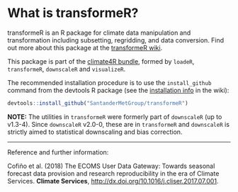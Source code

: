 # What is transformeR?

transformeR is an R package for climate data manipulation and transformation including subsetting, regridding, and data conversion. Find out more about this package at the [transformeR wiki](https://github.com/SantanderMetGroup/transformeR/wiki). 

This package is part of the [climate4R bundle](http://www.meteo.unican.es/climate4r), formed by `loadeR`, `transformeR`, `downscaleR` and `visualizeR`.

The recommended installation procedure is to use the `install_github` command from the devtools R package (see the [installation info](https://github.com/SantanderMetGroup/visualizeR/wiki/installation) in the wiki):

```r
devtools::install_github("SantanderMetGroup/transformeR")
```
**NOTE:** The utilities in `transformeR` were formerly part of `downscaleR` (up to v1.3-4). Since `downscaleR` v2.0-0, these are in `transformeR` and `downscaleR` is strictly aimed to statistical downscaling and bias correction. 

---
Reference and further information: 

Cofiño et al. (2018) The ECOMS User Data Gateway: Towards seasonal forecast data provision and research reproducibility in the era of Climate Services. **Climate Services**, http://dx.doi.org/10.1016/j.cliser.2017.07.001.



